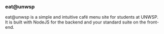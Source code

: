 ### eat@unwsp

eat@unwsp is a simple and intuitive café menu site for students at UNWSP. It is built with NodeJS for the backend and your standard suite on the front-end. 